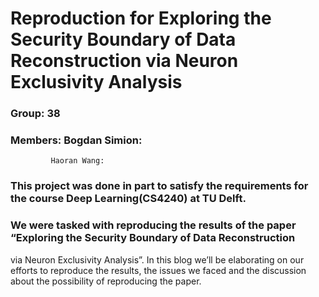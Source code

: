 # Reproduction for Exploring the Security Boundary of Data Reconstruction via Neuron Exclusivity Analysis

### Group: 38
### Members: Bogdan Simion: 
             Haoran Wang: 
             
### This project was done in part to satisfy the requirements for the course Deep Learning(CS4240) at TU Delft.
### We were tasked with reproducing the results of the paper “Exploring the Security Boundary of Data Reconstruction
via Neuron Exclusivity Analysis”. In this blog we’ll be elaborating on our efforts to reproduce the results, the issues we faced and the discussion about the possibility of reproducing the paper.


